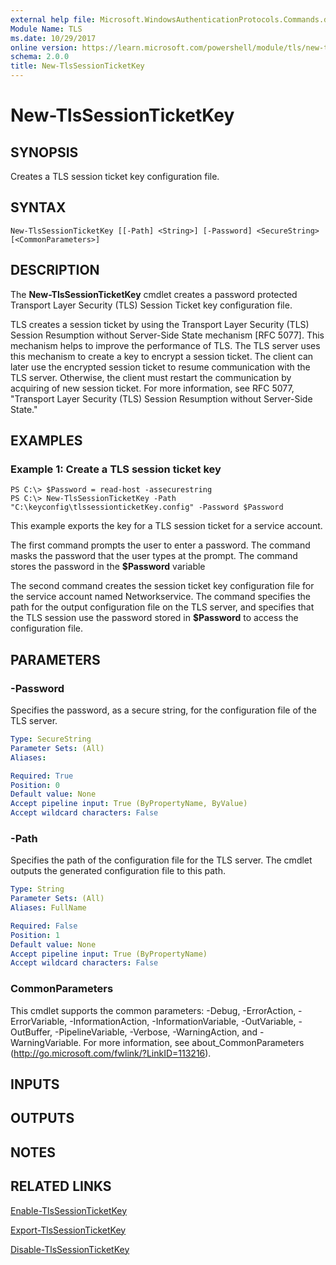 ```yaml
---
external help file: Microsoft.WindowsAuthenticationProtocols.Commands.dll-Help.xml
Module Name: TLS
ms.date: 10/29/2017
online version: https://learn.microsoft.com/powershell/module/tls/new-tlssessionticketkey?view=windowsserver2012r2-ps&wt.mc_id=ps-gethelp
schema: 2.0.0
title: New-TlsSessionTicketKey
---
```


# New-TlsSessionTicketKey

## SYNOPSIS
Creates a TLS session ticket key configuration file.

## SYNTAX

```
New-TlsSessionTicketKey [[-Path] <String>] [-Password] <SecureString> [<CommonParameters>]
```

## DESCRIPTION
The **New-TlsSessionTicketKey** cmdlet creates a password protected Transport Layer Security (TLS) Session Ticket key configuration file.

TLS creates a session ticket by using the Transport Layer Security (TLS) Session Resumption without Server-Side State mechanism \[RFC 5077\].
This mechanism helps to improve the performance of TLS.
The TLS server uses this mechanism to create a key to encrypt a session ticket.
The client can later use the encrypted session ticket to resume communication with the TLS server.
Otherwise, the client must restart the communication by acquiring of new session ticket.
For more information, see RFC 5077, "Transport Layer Security (TLS) Session Resumption without Server-Side State."

## EXAMPLES

### Example 1: Create a TLS session ticket key
```
PS C:\> $Password = read-host -assecurestring
PS C:\> New-TlsSessionTicketKey -Path "C:\keyconfig\tlssessionticketKey.config" -Password $Password
```

This example exports the key for a TLS session ticket for a service account.

The first command prompts the user to enter a password.
The command masks the password that the user types at the prompt.
The command stores the password in the **$Password** variable

The second command creates the session ticket key configuration file for the service account named Networkservice.
The command specifies the path for the output configuration file on the TLS server, and specifies that the TLS session use the password stored in **$Password** to access the configuration file.

## PARAMETERS

### -Password
Specifies the password, as a secure string, for the configuration file of the TLS server.

```yaml
Type: SecureString
Parameter Sets: (All)
Aliases: 

Required: True
Position: 0
Default value: None
Accept pipeline input: True (ByPropertyName, ByValue)
Accept wildcard characters: False
```

### -Path
Specifies the path of the configuration file for the TLS server.
The cmdlet outputs the generated configuration file to this path.

```yaml
Type: String
Parameter Sets: (All)
Aliases: FullName

Required: False
Position: 1
Default value: None
Accept pipeline input: True (ByPropertyName)
Accept wildcard characters: False
```

### CommonParameters
This cmdlet supports the common parameters: -Debug, -ErrorAction, -ErrorVariable, -InformationAction, -InformationVariable, -OutVariable, -OutBuffer, -PipelineVariable, -Verbose, -WarningAction, and -WarningVariable. For more information, see about_CommonParameters (http://go.microsoft.com/fwlink/?LinkID=113216).

## INPUTS

## OUTPUTS

## NOTES

## RELATED LINKS

[Enable-TlsSessionTicketKey](./Enable-TlsSessionTicketKey.md)

[Export-TlsSessionTicketKey](./Export-TlsSessionTicketKey.md)

[Disable-TlsSessionTicketKey](./Disable-TlsSessionTicketKey.md)

